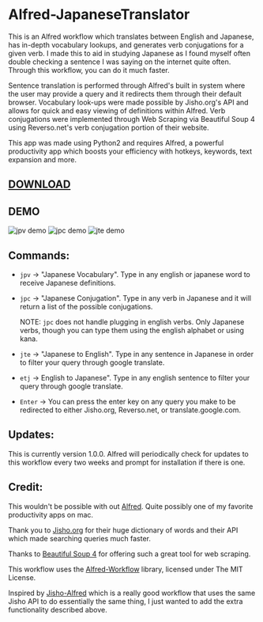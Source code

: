# Alfred-JapaneseTranslator

This is an Alfred workflow which translates between English and Japanese, has in-depth vocabulary lookups, and generates verb conjugations for a given verb. I made this to aid in studying Japanese as I found myself often
double checking a sentence I was saying on the internet quite often. Through this workflow, you can do it much faster. 

Sentence translation is performed through Alfred's built in system where the user may provide a query and it redirects them through their default browser. Vocabulary 
look-ups were made possible by Jisho.org's API and allows for quick and easy viewing of definitions within Alfred. Verb conjugations were implemented through 
Web Scraping via Beautiful Soup 4 using Reverso.net's verb conjugation portion of their website.

This app was made using Python2 and requires Alfred, a powerful productivity app which boosts your efficiency with hotkeys, keywords, text expansion and more.

## **[DOWNLOAD](https://github.com/JustinDeOcampo/Alfred-JapaneseTranslator/releases/download/v1.0.0/Japanese-Translator.alfredworkflow)**

## DEMO

![jpv demo](https://media.giphy.com/media/jslTiSzo3k129SiAdL/giphy.gif)
![jpc demo](https://media.giphy.com/media/YSwEfXD7Y7JuWCYSYE/giphy.gif)
![jte demo](https://media.giphy.com/media/iIYp2v1eESRX9pVzAq/giphy.gif)
## Commands:
- `jpv` -> "Japanese Vocabulary". Type in any english or japanese word to receive Japanese definitions.

- `jpc` -> "Japanese Conjugation". Type in any verb in Japanese and it will return a list of the possible conjugations.
  
  NOTE: `jpc` does not handle plugging in english verbs. Only Japanese verbs, though you can type them using the english alphabet or using kana.
  
- `jte` -> "Japanese to English". Type in any sentence in Japanese in order to filter your query through google translate.

- `etj` -> English to Japanese". Type in any english sentence to filter your query through google translate.

- `Enter` -> You can press the enter key on any query you make to be redirected to either Jisho.org, Reverso.net, or translate.google.com.

## Updates:
This is currently version 1.0.0. Alfred will periodically check for updates to this workflow every two weeks and prompt for installation if there is one.

## Credit:
This wouldn't be possible with out [Alfred](https://www.alfredapp.com). Quite possibly one of my favorite productivity apps on mac.

Thank you to [Jisho.org](https://jisho.org) for their huge dictionary of words and their API which made searching queries much faster. 

Thanks to [Beautiful Soup 4](https://www.crummy.com/software/BeautifulSoup/bs4/doc/) for offering such a great tool for web scraping.

This workflow uses the [Alfred-Workflow](https://github.com/deanishe/alfred-workflow) library, licensed under The MIT License.

Inspired by [Jisho-Alfred](https://github.com/janclarin/jisho-alfred) which is a really good workflow that uses the same Jisho API to do essentially the same thing,
I just wanted to add the extra functionality described above. 

